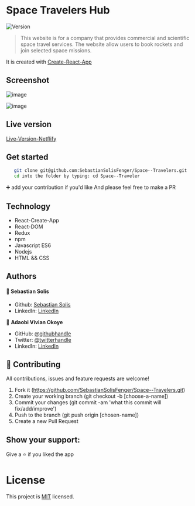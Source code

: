 # Space Travelers Hub

<img alt="Version" src="https://img.shields.io/badge/version-1.0.0-blue.svg?cacheSeconds=2592000" />

> This website is for a company that provides commercial and scientific space travel services. The website allow users to book rockets and join selected space missions.
> 
It is created with [Create-React-App](https://github.com/facebook/create-react-app)

## Screenshot

![image](https://user-images.githubusercontent.com/88522494/173899604-df84615f-8e97-4da8-87fa-082ac9cac62d.png)

![image](https://user-images.githubusercontent.com/88522494/173899363-1721f324-587b-463f-acce-ae96ca9e5c20.png)

## Live version

[Live-Version-Netflify](https://space-travelers-hubby.netlify.app/)

## Get started

```bash
   git clone git@github.com:SebastianSolisFenger/Space--Travelers.git
   cd into the folder by typing: cd Space--Traveler
```

 :heavy_plus_sign: add your contribution if you'd like
 And please feel free to make a PR

 ## Technology

- React-Create-App
- React-DOM
- Redux
- npm
- Javascript ES6
- Nodejs
- HTML && CSS

## Authors

#### :bust_in_silhouette: Sebastian Solis
  - Github: [Sebastian Solis](https://github.com/SebastianSolisFenger)
 - LinkedIn: [LinkedIn](https://www.linkedin.com/in/sebastiansolisfenger/) 


👤 **Adaobi Vivian Okoye**

- GitHub: [@githubhandle](https://github.com/adanzeakonobi) 
- Twitter: [@twitterhandle](https://twitter.com/Adaebubemmuta)
- LinkedIn: [LinkedIn](https://linkedin.com/in/okoyeaadaobi) 

## 🤝 Contributing
All contributions, issues and feature requests are welcome!

1. Fork it (https://github.com/SebastianSolisFenger/Space--Travelers.git)
2. Create your working branch (git checkout -b [choose-a-name])
3. Commit your changes (git commit -am 'what this commit will fix/add/improve')
4. Push to the branch (git push origin [chosen-name])
5. Create a new Pull Request

## Show your support:

Give a :star: if you liked the app

# License
This project is [MIT](LICENSE.md) licensed.
